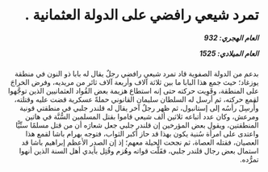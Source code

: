 <h1 dir="rtl">تمرد شيعي رافضي على الدولة العثمانية .</h1>

<h5 dir="rtl">العام الهجري:  932

العام الميلادي: 1525

</h5>

<p dir="rtl">بدعم من الدولة الصفوية قاد تمرد شيعي رافضي رجلٌ يقال له بابا ذو النون في منطقة يوزغاد؛ حيث جمع هذا البابا ما بين ثلاثة آلاف وأربعة آلاف ثائر من مريديه، وفرض الخراجَ على المنطقة، وقَوِيت حركته حتى إنه استطاع هزيمة بعض القُواد العثمانيين الذين توجَّهوا لقمع حركته، ثم أرسل له السلطان سليمان القانوني حملةً عسكرية قضت عليه وقتلته، وأُرسِلَ رأسُه إلى إستانبول، ثم ظهر رجلٌ آخر يقال له قلندر جلبي في منطقتي قونية ومرعش، وكان عدد أتباعه ثلاثين ألف شيعي قاموا بقتل المسلمين السُّنَّة في هاتين المنطقتين، ويقول بعض المؤرخين إن قلندر جلبي جعل شعارَه أن من قتل مسلمًا سنِّيًّا واعتدى على امرأة سُنية يكون بهذا قد حاز أكبر الثواب، فتوجه بهرام باشا لقمع هذا العصيان، فقتله العصاة، ثم نجحت الحيلة معهم؛ إذ إن الصدر الأعظم إبراهيم باشا قد استمال بعض رجال قلندر جلبي، فقَلَّت قواته وهُزم وقُتِل بأيدي أهل السنة الذين أنهوا تمرُّده.</p></br>
